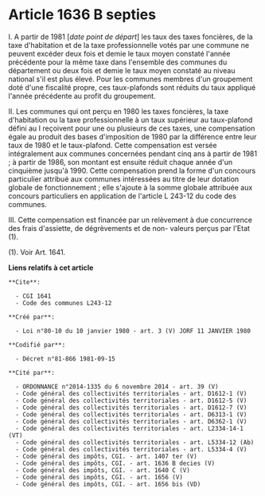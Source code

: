 # Article 1636 B septies

I. A partir de 1981 [*date point de départ*] les taux des taxes foncières, de la taxe d'habitation et de la taxe
professionnelle votés par une commune ne peuvent excéder deux fois et demie le taux moyen constaté l'année précédente pour la
même taxe dans l'ensemble des communes du département ou deux fois et demie le taux moyen constaté au niveau national s'il
est plus élevé. Pour les communes membres d'un groupement doté d'une fiscalité propre, ces taux-plafonds sont réduits du taux
appliqué l'année précédente au profit du groupement.

II. Les communes qui ont perçu en 1980 les taxes foncières, la taxe d'habitation ou la taxe professionnelle à un taux
supérieur au taux-plafond défini au I reçoivent pour une ou plusieurs de ces taxes, une compensation égale au produit des
bases d'imposition de 1980 par la différence entre leur taux de 1980 et le taux-plafond. Cette compensation est versée
intégralement aux communes concernées pendant cinq ans à partir de 1981 ; à partir de 1986, son montant est ensuite réduit
chaque année d'un cinquième jusqu'à 1990. Cette compensation prend la forme d'un concours particulier attribué aux communes
intéressées au titre de leur dotation globale de fonctionnement ; elle s'ajoute à la somme globale attribuée aux concours
particuliers en application de l'article L 243-12 du code des communes.

III. Cette compensation est financée par un relèvement à due concurrence des frais d'assiette, de dégrèvements et de non-
valeurs perçus par l'Etat (1).

(1). Voir Art. 1641.

**Liens relatifs à cet article**

	**Cite**:

	  - CGI 1641
	  - Code des communes L243-12

	**Créé par**:

	  - Loi n°80-10 du 10 janvier 1980 - art. 3 (V) JORF 11 JANVIER 1980

	**Codifié par**:

	  - Décret n°81-866 1981-09-15

	**Cité par**:

	  - ORDONNANCE n°2014-1335 du 6 novembre 2014 - art. 39 (V)
	  - Code général des collectivités territoriales - art. D1612-1 (V)
	  - Code général des collectivités territoriales - art. D1612-5 (V)
	  - Code général des collectivités territoriales - art. D1612-7 (V)
	  - Code général des collectivités territoriales - art. D6313-1 (V)
	  - Code général des collectivités territoriales - art. D6362-1 (V)
	  - Code général des collectivités territoriales - art. L2334-14-1 (VT)
	  - Code général des collectivités territoriales - art. L5334-12 (Ab)
	  - Code général des collectivités territoriales - art. L5334-4 (V)
	  - Code général des impôts, CGI. - art. 1407 ter (V)
	  - Code général des impôts, CGI. - art. 1636 B decies (V)
	  - Code général des impôts, CGI. - art. 1640 C (V)
	  - Code général des impôts, CGI. - art. 1656 (V)
	  - Code général des impôts, CGI. - art. 1656 bis (VD)
